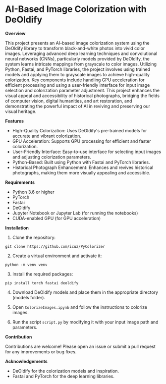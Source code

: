 # AI-Based Image Colorization with DeOldify #
**Overview**

This project presents an AI-based image colorization system using the DeOldify library to transform black-and-white photos into vivid color images. Leveraging advanced deep learning techniques and convolutional neural networks (CNNs), particularly models provided by DeOldify, the system learns intricate mappings from grayscale to color images. Utilizing Python, Fastai, and PyTorch libraries, the project involves using trained models and applying them to grayscale images to achieve high-quality colorization. Key components include handling GPU acceleration for efficient processing and using a user-friendly interface for input image selection and colorization parameter adjustment. This project enhances the visual appeal and accessibility of historical photographs, bridging the fields of computer vision, digital humanities, and art restoration, and demonstrating the powerful impact of AI in reviving and preserving our visual heritage.

**Features**

- High-Quality Colorization: Uses DeOldify's pre-trained models for accurate and vibrant colorization.
- GPU Acceleration: Supports GPU processing for efficient and faster colorization.
- User-Friendly Interface: Easy-to-use interface for selecting input images and adjusting colorization parameters.
- Python-Based: Built using Python with Fastai and PyTorch libraries.
- Historical Photograph Enhancement: Enhances and revives historical photographs, making them more visually appealing and accessible.

**Requirements**

- Python 3.6 or higher
- PyTorch
- Fastai
- DeOldify
- Jupyter Notebook or Jupyter Lab (for running the notebooks)
- CUDA-enabled GPU (for GPU acceleration)

**Installation**

1. Clone the repository:

```shell
git clone https://github.com/icuz/PyColorizer
```

2. Create a virtual environment and activate it:

```shell
python -m venv venv
```

3. Install the required packages:

```shell
pip install torch fastai deoldify
```

4. Download DeOldify models and place them in the appropriate directory (models folder).

5. Open `ColorizeImages.ipynb` and follow the instructions to colorize images.

6. Run the script `script.py` by modifying it with your input image path and parameters.

**Contribution**

Contributions are welcome! Please open an issue or submit a pull request for any improvements or bug fixes.

**Acknowledgements**

- DeOldify for the colorization models and inspiration.
- Fastai and PyTorch for the deep learning libraries.
